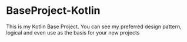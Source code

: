 # BaseProject-Kotlin
This is my Kotlin Base Project. You can see my preferred design pattern, logical and even use as the basis for your new projects
